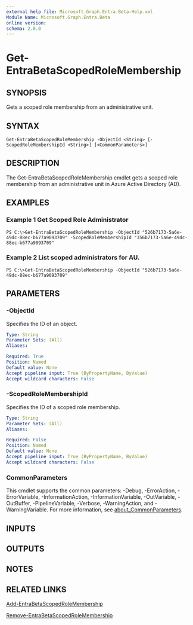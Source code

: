 ```yaml
---
external help file: Microsoft.Graph.Entra.Beta-Help.xml
Module Name: Microsoft.Graph.Entra.Beta
online version:
schema: 2.0.0
---
```


# Get-EntraBetaScopedRoleMembership

## SYNOPSIS
Gets a scoped role membership from an administrative unit.

## SYNTAX

```
Get-EntraBetaScopedRoleMembership -ObjectId <String> [-ScopedRoleMembershipId <String>] [<CommonParameters>]
```

## DESCRIPTION
The Get-EntraBetaScopedRoleMembership cmdlet gets a scoped role membership from an administrative unit in Azure Active Directory (AD).

## EXAMPLES

### Example 1 Get Scoped Role Administrator
```
PS C:\>Get-EntraBetaScopedRoleMembership -ObjectId "526b7173-5a6e-49dc-88ec-b677a9093709" -ScopedRoleMembershipId "356b7173-5a6e-49dc-88ec-b677a9093709"
```

### Example 2 List scoped administrators for AU.
```
PS C:\>Get-EntraBetaScopedRoleMembership -ObjectId "526b7173-5a6e-49dc-88ec-b677a9093709"
```

## PARAMETERS

### -ObjectId
Specifies the ID of an object.

```yaml
Type: String
Parameter Sets: (All)
Aliases:

Required: True
Position: Named
Default value: None
Accept pipeline input: True (ByPropertyName, ByValue)
Accept wildcard characters: False
```

### -ScopedRoleMembershipId
Specifies the ID of a scoped role membership.

```yaml
Type: String
Parameter Sets: (All)
Aliases:

Required: False
Position: Named
Default value: None
Accept pipeline input: True (ByPropertyName, ByValue)
Accept wildcard characters: False
```

### CommonParameters
This cmdlet supports the common parameters: -Debug, -ErrorAction, -ErrorVariable, -InformationAction, -InformationVariable, -OutVariable, -OutBuffer, -PipelineVariable, -Verbose, -WarningAction, and -WarningVariable. For more information, see [about_CommonParameters](http://go.microsoft.com/fwlink/?LinkID=113216).

## INPUTS

## OUTPUTS

## NOTES

## RELATED LINKS

[Add-EntraBetaScopedRoleMembership]()

[Remove-EntraBetaScopedRoleMembership]()

